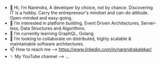- 👋 Hi, I’m Narendra, A developer by choice, not by chance. Discovering IT is a hobby. Carry the entrepreneur's mindset and can-do attitude. Open-minded and easy-going.
- 💞️ I’m interested in platform building, Event Driven Architectures, Server-less, Data Structures and Algorithms.
- 🌱 I’m currently learning GraphQL, Golang
- 👀 I’m looking to collaborate on distributed, highly scalable & maintainable software architectures.
- 📫 How to reach me --> https://www.linkedin.com/in/narendrakalekar/
- ✨ My YouTube channel --> ...

<!---
kalekarnn/kalekarnn is a ✨ special ✨ repository because its `README.md` (this file) appears on your GitHub profile.
You can click the Preview link to take a look at your changes.
--->
